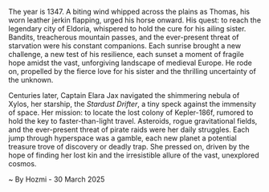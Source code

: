 
The year is 1347.  A biting wind whipped across the plains as Thomas, his worn leather jerkin flapping, urged his horse onward.  His quest: to reach the legendary city of Eldoria, whispered to hold the cure for his ailing sister.  Bandits, treacherous mountain passes, and the ever-present threat of starvation were his constant companions. Each sunrise brought a new challenge, a new test of his resilience, each sunset a moment of fragile hope amidst the vast, unforgiving landscape of medieval Europe.  He rode on, propelled by the fierce love for his sister and the thrilling uncertainty of the unknown.

Centuries later, Captain Elara Jax navigated the shimmering nebula of Xylos, her starship, the *Stardust Drifter*, a tiny speck against the immensity of space.  Her mission: to locate the lost colony of Kepler-186f, rumored to hold the key to faster-than-light travel.  Asteroids, rogue gravitational fields, and the ever-present threat of pirate raids were her daily struggles. Each jump through hyperspace was a gamble, each new planet a potential treasure trove of discovery or deadly trap.  She pressed on, driven by the hope of finding her lost kin and the irresistible allure of the vast, unexplored cosmos.

~ By Hozmi - 30 March 2025
